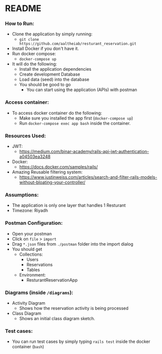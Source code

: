 # README

### How to Run:
- Clone the application by simply running:
  - ```git clone https://github.com/aaltheiab/resturant_reservation.git```
- Install Docker if you don't have it.
- Run docker compose:
  - ```docker-compose up```
- It will do the following:
  - Install the application dependencies
  - Create development Database
  - Load data (seed) into the database
  - You should be good to go
    - You can start using the application (APIs) with postman
  
### Access container:
  - To access docker container do the following:
    - Make sure you installed the app first (```docker-compose up```)
    - Run ```docker-compose exec app bash``` inside the container. 

### Resources Used:
- JWT:
  - https://medium.com/binar-academy/rails-api-jwt-authentication-a04503ea3248
- Docker:
  - https://docs.docker.com/samples/rails/
- Amazing Reusable filtering system:
  - https://www.justinweiss.com/articles/search-and-filter-rails-models-without-bloating-your-controller/

### Assumptions:
- The application is only one layer that handles 1 Resturant
- Timezone: Riyadh


### Postman Configuration:
- Open your postman 
- Click on ```file``` > ```import```
- Drag ```*.json``` files from ```./postman``` folder into the import dialog
- You should get
  - Collections:
    - Users
    - Reservations
    - Tables
  - Environment:
    - ResturantReservationApp
  

### Diagrams (inside ```/diagrams```):
- Activity Diagram
  - Shows how the reservation activity is being processed 
- Class Diagram
  - Shows an initial class diagram sketch.

### Test cases:
- You can run test cases by simply typing ```rails test``` inside the docker container (```bash```)

